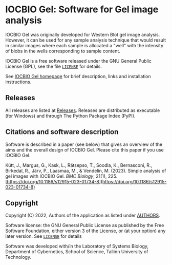 # IOCBIO Gel: Software for Gel image analysis

IOCBIO Gel was originally developed for Western Blot gel image analysis. However, it can be used
for any sample analysis technique that would result in similar images where each sample is allocated
a "well" with the intensity of blobs in the wells corresponding to sample content. 

IOCBIO Gel is a free software released under the GNU General Public
License (GPL), see the file [`LICENSE`](LICENSE.md) for details.

See [IOCBIO Gel homepage](https://iocbio.gitlab.io/gel) for
brief description, links and installation instructions.


## Releases

All releases are listed at
[Releases](https://gitlab.com/iocbio/gel/-/releases). Releases are
distributed as executable (for Windows) and through The Python Package
Index (PyPI). 

## Citations and software description

Software is described in a paper (see below) that gives an overview of
the aims and the overall design of IOCBIO Gel. Please cite this paper
if you use IOCBIO Gel.

Kütt, J., Margus, G., Kask, L., Rätsepso, T., Soodla, K., Bernasconi,
R., Birkedal, R., Järv, P., Laasmaa, M., & Vendelin, M. (2023). Simple
analysis of gel images with IOCBIO Gel. _BMC Biology_, 21(1), 225.
[https://doi.org/10.1186/s12915-023-01734-8](https://doi.org/10.1186/s12915-023-01734-8)

## Copyright

Copyright (C) 2022, Authors of the application as listed under [AUTHORS](AUTHORS.md).

Software license: the GNU General Public License as published by the
Free Software Foundation, either version 3 of the License, or (at your
option) any later version. See [`LICENSE`](LICENSE.md) for details

Software was developed with/in the Laboratory of Systems Biology, Department of
Cybernetics, School of Science, Tallinn University of Technology.
